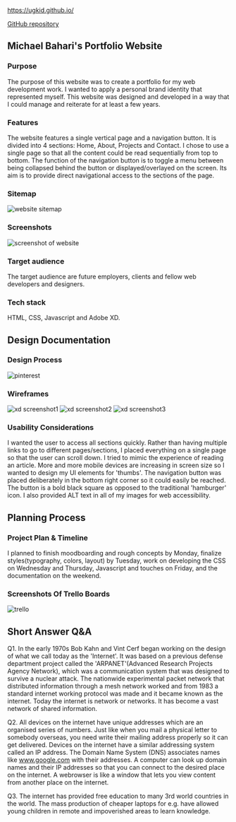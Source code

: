 
https://ugkid.github.io/

[GitHub repository](https://github.com/ugkid/webportfolio)
## Michael Bahari's Portfolio Website
### Purpose
The purpose of this website was to create a portfolio for my web development work. I wanted to apply a personal brand identity that represented myself. This website was designed and developed in a way that I could manage and reiterate for at least a few years.
### Features
The website features a single vertical page and a navigation button. It is divided into 4 sections: Home, About, Projects and Contact. 
I chose to use a single page so that all the content could be read sequentially from top to bottom. 
The function of the navigation button is to toggle a menu between being collapsed behind the button or displayed/overlayed on the screen. Its aim is to provide direct navigational access to the sections of the page.   
### Sitemap
![](docs/sitemap.png "website sitemap")
### Screenshots
![](docs/app_screenshots/screenwebpage.png "screenshot of website")
### Target audience
The target audience are future employers, clients and fellow web developers and designers. 
### Tech stack
HTML, CSS, Javascript and Adobe XD.
## Design Documentation

### Design Process
![](docs/app_screenshots/pinterest_slides.png "pinterest")
### Wireframes
![](docs/app_screenshots/xd1.png "xd screenshot1")
![](docs/app_screenshots/xd2.png "xd screenshot2")
![](docs/app_screenshots/xd3.png "xd screenshot3")
### Usability Considerations
I wanted the user to access all sections quickly. Rather than having multiple links to go to different pages/sections, I placed everything on a single page so that the user can scroll down. I tried to mimic the experience of reading an article. More and more mobile devices are increasing in screen size so I wanted to design my UI elements for 'thumbs'. The navigation button was placed deliberately in the bottom right corner so it could easily be reached. The button is a bold black square as opposed to the traditional 'hamburger' icon. I also provided ALT text in all of my images for web accessibility. 
## Planning Process
### Project Plan & Timeline
I planned to finish moodboarding and rough concepts by Monday, finalize styles(typography, colors, layout) by Tuesday, work on developing the CSS on Wednesday and Thursday, Javascript and touches on Friday, and the documentation on the weekend. 
### Screenshots Of Trello Boards
![](docs/app_screenshots/trello.png "trello")
## Short Answer Q&A
Q1. In the early 1970s Bob Kahn and Vint Cerf began working on the design of what we call today as the 'Internet'. It was based on a previous defense department project called the 'ARPANET'(Advanced Research Projects Agency Network), which was a communication system that was designed to survive a nuclear attack. The nationwide experimental packet network that distributed information through a mesh network worked and from 1983 a standard internet working protocol was made and it became known as the internet. Today the internet is network or networks. It has become a vast network of shared information. 

Q2. All devices on the internet have unique addresses which are an organised series of numbers. Just like when you mail a physical letter to somebody overseas, you need write their mailing address properly so it can get delivered. Devices on the internet have a similar addressing system called an IP address. The Domain Name System (DNS) associates names like www.google.com with their addresses. A computer can look up domain names and their IP addresses so that you can connect to the desired place on the internet. A webrowser is like a window that lets you view content from another place on the internet. 

Q3. The internet has provided free education to many 3rd world countries in the world. The mass production of cheaper laptops for e.g. have allowed young children in remote and impoverished areas to learn knowledge. 
